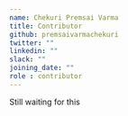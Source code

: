 ```yaml
---
name: Chekuri Premsai Varma
title: Contributor
github: premsaivarmachekuri
twitter: ""
linkedin: ""
slack: ""
joining_date: ""
role : contributor
---
```


Still waiting for this
